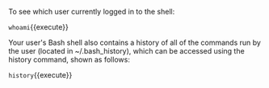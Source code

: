 To see which user currently logged in to the shell:

`whoami`{{execute}}

Your user's Bash shell also contains a history of all of the commands run by the
user (located in ~/.bash_history), which can be accessed using the history command,
shown as follows:

`history`{{execute}}
